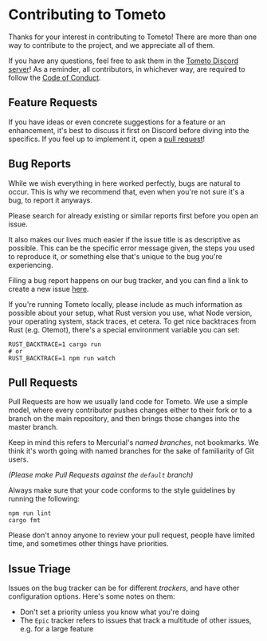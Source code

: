# Contributing to Tometo

Thanks for your interest in contributing to Tometo!
There are more than one way to contribute to the project, and we appreciate
all of them.

If you have any questions, feel free to ask them in the [Tometo Discord server][discord]!
As a reminder, all contributors, in whichever way, are required to follow
the [Code of Conduct](./CODE_OF_CONDUCT.md).

## Feature Requests

If you have ideas or even concrete suggestions for a feature or an enhancement,
it's best to discuss it first on Discord before diving into the specifics. If you
feel up to implement it, open a [pull request](#pull-requests)!

## Bug Reports

While we wish everything in here worked perfectly, bugs are natural to occur.
This is why we recommend that, even when you're not sure it's a bug, to report
it anyways.

Please search for already existing or similar reports first before you open
an issue.

It also makes our lives much easier if the issue title is as descriptive as
possible. This can be the specific error message given, the steps you used
to reproduce it, or something else that's unique to the bug you're
experiencing.

Filing a bug report happens on our bug tracker, and you can
find a link to create a new issue [here](https://bugs.marisa.cloud/projects/tometo/issues/new).

If you're running Tometo locally, please include as much information as possible
about your setup, what Rust version you use, what Node version, your operating
system, stack traces, et cetera. To get nice backtraces from Rust (e.g. Otemot),
there's a special environment variable you can set:

```
RUST_BACKTRACE=1 cargo run
# or
RUST_BACKTRACE=1 npm run watch
```

## Pull Requests

Pull Requests are how we usually land code for Tometo. We use a simple
model, where every contributor pushes changes either to their fork or to a branch
on the main repository, and then brings those changes into the master branch.

Keep in mind this refers to Mercurial's _named branches_, not bookmarks. We
think it's worth going with named branches for the sake of familiarity of Git users.

_(Please make Pull Requests against the `default` branch)_

Always make sure that your code conforms to the style guidelines by running the
following:

```
npm run lint
cargo fmt
```

Please don't annoy anyone to review your pull request, people have limited time,
and sometimes other things have priorities.

## Issue Triage

Issues on the bug tracker can be for different _trackers_, and have other
configuration options. Here's some notes on them:

- Don't set a priority unless you know what you're doing
- The `Epic` tracker refers to issues that track a multitude of other issues,
  e.g. for a large feature

[discord]: https://discord.gg/xqTEcaw
